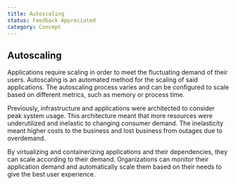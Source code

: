 ```yaml
---
title: Autoscaling
status: Feedback Appreciated
category: Concept
---
```

## Autoscaling

Applications require scaling in order to meet the fluctuating demand of their users. Autoscaling is an automated method for the scaling of said applications. The autoscaling process varies and can be configured to scale based on different metrics, such as memory or process time. 

Previously, infrastructure and applications were architected to consider peak system usage. This architecture meant that more resources were underutilized and inelastic to changing consumer demand. The inelasticity meant higher costs to the business and lost business from outages due to overdemand.

By virtualizing and containerizing applications and their dependencies, they can scale according to their demand. Organizations can monitor their application demand and automatically scale them based on their needs to give the best user experience.
